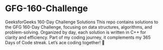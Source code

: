 # GFG-160-Challenge
GeeksforGeeks 160-Day Challenge Solutions This repo contains solutions to the GFG 160-Day Challenge, focusing on data structures, algorithms, and problem-solving. Organized by day, each solution is written in C++ for clarity and efficiency. Part of my coding journey, it complements my 365 Days of Code streak. Let’s ace coding together! 🚀
